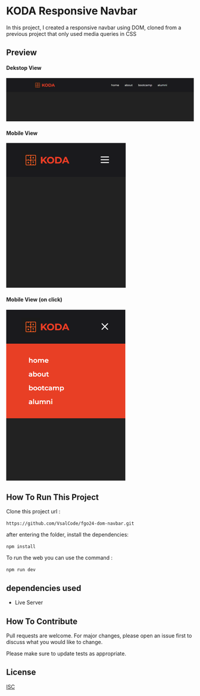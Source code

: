 # KODA Responsive Navbar

In this project, I created a responsive navbar using DOM, cloned from a previous project that only used media queries in CSS

## Preview

#### Dekstop View
![navbar](./assets/koda-web.png)

#### Mobile View
![navbar](./assets/koda-mobile.png)

#### Mobile View (on click)
![navbar](./assets/image.png)

## How To Run This Project

Clone this project url :

``` https://github.com/VsalCode/fgo24-dom-navbar.git ```

after entering the folder, install the dependencies:

```npm install```

To run the web you can use the command :

```npm run dev```

##  dependencies used
- Live Server


## How To Contribute

Pull requests are welcome. For major changes, please open an issue first
to discuss what you would like to change.

Please make sure to update tests as appropriate.

## License

[ISC](https://opensource.org/license/isc-license-txt)
